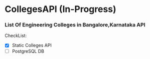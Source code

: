 # CollegesAPI (In-Progress)

### List Of Engineering Colleges in Bangalore,Karnataka API

CheckList:

- [x] Static Colleges API
- [ ] PostgreSQL DB 
